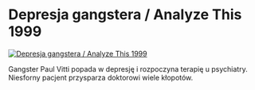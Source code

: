 Depresja gangstera / Analyze This 1999 
=============
[![Depresja gangstera / Analyze This 1999 ](http://vidos.pl/images/player.gif)](http://vidos.pl/depresja-gangstera-analyze-this-1999)

 Gangster Paul Vitti popada w depresję i rozpoczyna terapię u psychiatry. Niesforny pacjent przysparza doktorowi wiele kłopotów.
